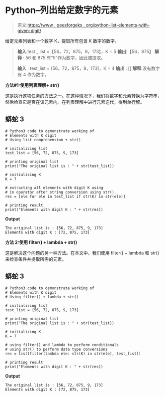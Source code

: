 # Python–列出给定数字的元素

> 原文:[https://www . geesforgeks . org/python-list-elements-with-given-digit/](https://www.geeksforgeeks.org/python-list-elements-with-given-digit/)

给定元素列表和一个数字 K，提取所有包含 K 数字的数字。

> **输入**:test _ list =【56，72，875，9，173】，K = 5
> **输出**:【56，875】
> **解释** : 56 和 875 有“5”作为数字，因此被提取。
> 
> **输入** : test_list = [56，72，875，9，173]，K = 4
> **输出** : []
> **解释**:没有数字有 4 作为数字。

**方法#1:使用列表理解+ str()**

这是执行这项任务的方法之一。在这种情况下，我们将数字和元素转换为字符串，然后检查它是否在该元素内。在列表理解中进行元素迭代，得到单行解。

## 蟒蛇 3

```
# Python3 code to demonstrate working of
# Elements with K digit
# Using list comprehension + str()

# initializing list
test_list = [56, 72, 875, 9, 173]

# printing original list
print("The original list is : " + str(test_list))

# initializing K
K = 7

# extracting all elements with digit K using
# in operator after string conversion using str()
res = [ele for ele in test_list if str(K) in str(ele)]

# printing result
print("Elements with digit K : " + str(res))
```

**Output**

```
The original list is : [56, 72, 875, 9, 173]
Elements with digit K : [72, 875, 173]
```

**方法 2:使用 filter() + lambda + str()**

这是解决这个问题的另一种方法。在本文中，我们使用 filter() + lambda 和 str()来检查条件并提取所需的元素。

## 蟒蛇 3

```
# Python3 code to demonstrate working of
# Elements with K digit
# Using filter() + lambda + str()

# initializing list
test_list = [56, 72, 875, 9, 173]

# printing original list
print("The original list is : " + str(test_list))

# initializing K
K = 7

# using filter() and lambda to perform conditionals
# using str() to perform data type conversions
res = list(filter(lambda ele: str(K) in str(ele), test_list))

# printing result
print("Elements with digit K : " + str(res))
```

**Output**

```
The original list is : [56, 72, 875, 9, 173]
Elements with digit K : [72, 875, 173]
```